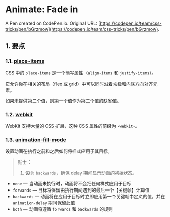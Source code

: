 # Animate: Fade in

A Pen created on CodePen.io. Original URL: [https://codepen.io/team/css-tricks/pen/bGrzmow](https://codepen.io/team/css-tricks/pen/bGrzmow).


## 1. 要点

### 1.1. [place-items](https://developer.mozilla.org/zh-CN/docs/Web/CSS/place-items)

CSS 中的 `place-items` 是一个简写属性（`align-items` 和 `justify-items`）。

它允许你在相关的布局（flex 或 grid）中可以同时沿着块级和内联方向对齐元素。

如果未提供第二个值，则第一个值作为第二个值的缺省值。

### 1.2. [webkit](https://developer.mozilla.org/zh-CN/docs/Web/CSS/Webkit_Extensions)

WebKit 支持大量的 CSS 扩展，这种 CSS 属性的前缀为 `-webkit-`。

### 1.3. [animation-fill-mode](https://developer.mozilla.org/zh-CN/docs/Web/CSS/animation-fill-mode)

设置动画在执行之前和之后如何将样式应用于其目标。

>贴士：  
>1. 设为 `backwards`，确保 delay 期间显示动画的初始状态。

- `none` — 当动画未执行时，动画将不会把任何样式应用于目标
- `forwards` — 目标将保留由执行期间遇到的最后一个【关键帧】计算值
- `backwards` — 动画将在应用于目标时立即应用第一个关键帧中定义的值，并在 `animation-delay` 期间保留此值
- `both` — 动画将遵循 `forwards` 和 `backwards` 的规则
